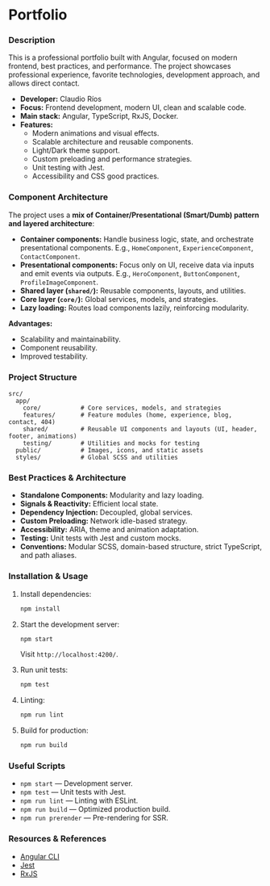 # Portfolio

### Description

This is a professional portfolio built with Angular, focused on modern frontend, best practices, and performance. The project showcases professional experience, favorite technologies, development approach, and allows direct contact.

- **Developer:** Claudio Ríos
- **Focus:** Frontend development, modern UI, clean and scalable code.
- **Main stack:** Angular, TypeScript, RxJS, Docker.
- **Features:** 
  - Modern animations and visual effects.
  - Scalable architecture and reusable components.
  - Light/Dark theme support.
  - Custom preloading and performance strategies.
  - Unit testing with Jest.
  - Accessibility and CSS good practices.

### Component Architecture

The project uses a **mix of Container/Presentational (Smart/Dumb) pattern and layered architecture**:

- **Container components:** Handle business logic, state, and orchestrate presentational components. E.g., `HomeComponent`, `ExperienceComponent`, `ContactComponent`.
- **Presentational components:** Focus only on UI, receive data via inputs and emit events via outputs. E.g., `HeroComponent`, `ButtonComponent`, `ProfileImageComponent`.
- **Shared layer (`shared/`):** Reusable components, layouts, and utilities.
- **Core layer (`core/`):** Global services, models, and strategies.
- **Lazy loading:** Routes load components lazily, reinforcing modularity.

**Advantages:**
- Scalability and maintainability.
- Component reusability.
- Improved testability.

### Project Structure

```
src/
  app/
    core/           # Core services, models, and strategies
    features/       # Feature modules (home, experience, blog, contact, 404)
    shared/         # Reusable UI components and layouts (UI, header, footer, animations)
    testing/        # Utilities and mocks for testing
  public/           # Images, icons, and static assets
  styles/           # Global SCSS and utilities
```

### Best Practices & Architecture

- **Standalone Components:** Modularity and lazy loading.
- **Signals & Reactivity:** Efficient local state.
- **Dependency Injection:** Decoupled, global services.
- **Custom Preloading:** Network idle-based strategy.
- **Accessibility:** ARIA, theme and animation adaptation.
- **Testing:** Unit tests with Jest and custom mocks.
- **Conventions:** Modular SCSS, domain-based structure, strict TypeScript, and path aliases.

### Installation & Usage

1. Install dependencies:
   ```bash
   npm install
   ```
2. Start the development server:
   ```bash
   npm start
   ```
   Visit `http://localhost:4200/`.

3. Run unit tests:
   ```bash
   npm test
   ```

4. Linting:
   ```bash
   npm run lint
   ```

5. Build for production:
   ```bash
   npm run build
   ```

### Useful Scripts

- `npm start` — Development server.
- `npm test` — Unit tests with Jest.
- `npm run lint` — Linting with ESLint.
- `npm run build` — Optimized production build.
- `npm run prerender` — Pre-rendering for SSR.

### Resources & References

- [Angular CLI](https://angular.dev/tools/cli)
- [Jest](https://jestjs.io/)
- [RxJS](https://rxjs.dev/)

